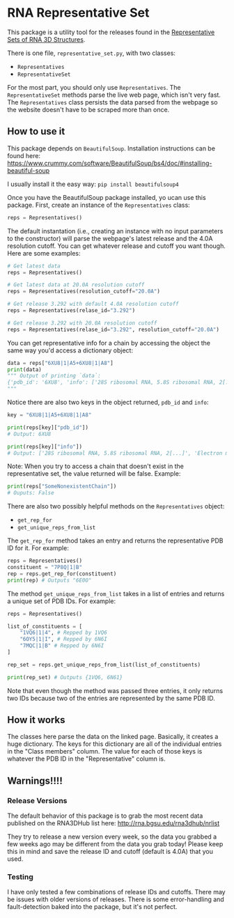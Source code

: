 # RNA Representative Set

This package is a utility tool for the releases found in the [Representative Sets of RNA 3D Structures](http://rna.bgsu.edu/rna3dhub/nrlist).

There is one file, `representative_set.py`, with two classes:
* `Representatives`
* `RepresentativeSet`

For the most part, you should only use `Representatives`. The `RepresentativeSet` methods parse the live web page, which isn't very fast. The `Representatives` class persists the data parsed from the webpage so the website doesn't have to be scraped more than once.

## How to use it

This package depends on `BeautifulSoup`. Installation instructions can be found here: https://www.crummy.com/software/BeautifulSoup/bs4/doc/#installing-beautiful-soup

I usually install it the easy way: `pip install beautifulsoup4`

Once you have the BeautifulSoup package installed, yo ucan use this package. First, create an instance of the `Representatives` class:
```python
reps = Representatives()
```

The default instantation (i.e., creating an instance with no input parameters to the constructor) will parse the webpage's latest release and the 4.0A resolution cutoff. You can get whatever release and cutoff you want though. Here are some examples:

```python
# Get latest data
reps = Representatives()

# Get latest data at 20.0A resolution cutoff
reps = Representatives(resolution_cutoff="20.0A")

# Get release 3.292 with default 4.0A resolution cutoff
reps = Representatives(relase_id="3.292")

# Get release 3.292 with 20.0A resolution cutoff
reps = Representatives(relase_id="3.292", resolution_cutoff="20.0A")
```

You can get representative info for a chain by accessing the object the same way you'd access a dictionary object:

```python
data = reps["6XU8|1|A5+6XU8|1|A8"]
print(data)
""" Output of printing `data`:
{'pdb_id': '6XU8', 'info': ['28S ribosomal RNA, 5.8S ribosomal RNA, 2[...]', 'Electron microscopy', 'Release Date: 2021-07-28', 'Standardized name:  LSU rRNA +  5.8S rRNA', 'Source: Eukarya', 'Rfam: RF02543 + RF00002']}
"""
```

Notice there are also two keys in the object returned, `pdb_id` and `info`:

```python
key = "6XU8|1|A5+6XU8|1|A8"

print(reps[key]["pdb_id"])
# Output: 6XU8

print(reps[key]["info"])
# Output: ['28S ribosomal RNA, 5.8S ribosomal RNA, 2[...]', 'Electron microscopy', 'Release Date: 2021-07-28', 'Standardized name:  LSU rRNA +  5.8S rRNA', 'Source: Eukarya', 'Rfam: RF02543 + RF00002']
```

Note: When you try to access a chain that doesn't exist in the representative set, the value returned will be false. Example:

```python
print(reps["SomeNonexistentChain"])
# Ouputs: False
```

There are also two possibly helpful methods on the `Representatives` object:
* `get_rep_for`
* `get_unique_reps_from_list`

The `get_rep_for` method takes an entry and returns the representative PDB ID for it. For example:

```python
reps = Representatives()
constituent = "7P8Q|1|B"
rep = reps.get_rep_for(constituent)
print(rep) # Outputs "6E0O"
```

The method `get_unique_reps_from_list` takes in a list of entries and returns a unique set of PDB IDs. For example:

```python
reps = Representatives()

list_of_constituents = [
    "1VQ6|1|4", # Repped by 1VQ6
    "6OY5|1|I", # Repped by 6N6I
    "7MQC|1|B" # Repped by 6N6I
]

rep_set = reps.get_unique_reps_from_list(list_of_constituents)

print(rep_set) # Outputs {1VQ6, 6N61}
```

Note that even though the method was passed three entries, it only returns two IDs because two of the entries are represented by the same PDB ID.

## How it works

The classes here parse the data on the linked page. Basically, it creates a huge dictionary. The keys for this dictionary are all of the individual entries in the "Class members" column. The value for each of those keys is whatever the PDB ID in the "Representative" column is.

## Warnings!!!!

### Release Versions

The default behavior of this package is to grab the most recent data published on the RNA3DHub list here: http://rna.bgsu.edu/rna3dhub/nrlist

They try to release a new version every week, so the data you grabbed a few weeks ago may be different from the data you grab today! Please keep this in mind and save the release ID and cutoff (default is 4.0A) that you used.

### Testing

I have only tested a few combinations of release IDs and cutoffs. There may be issues with older versions of releases. There is some error-handling and fault-detection baked into the package, but it's not perfect.

